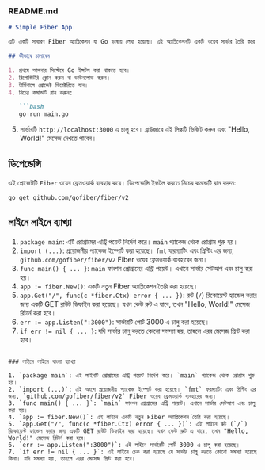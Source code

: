 ### README.md

```markdown
# Simple Fiber App

এটি একটি সাধারণ Fiber অ্যাপ্লিকেশন যা Go ভাষায় লেখা হয়েছে। এই অ্যাপ্লিকেশনটি একটি ওয়েব সার্ভার তৈরি করে এবং রুট রিকোয়েস্ট হ্যান্ডেল করে।

## কীভাবে চালাবেন

1. প্রথমে আপনার সিস্টেমে Go ইন্সটল করা থাকতে হবে।
2. রিপোজিটরি ক্লোন করুন বা ডাউনলোড করুন।
3. টার্মিনালে প্রোজেক্ট ডিরেক্টরিতে যান।
4. নিচের কমান্ডটি রান করুন:

   ```bash
   go run main.go
   ```

5. সার্ভারটি `http://localhost:3000` এ চালু হবে। ব্রাউজারে এই লিঙ্কটি ভিজিট করুন এবং "Hello, World!" মেসেজ দেখতে পাবেন।

## ডিপেন্ডেন্সি

এই প্রোজেক্টটি `Fiber` ওয়েব ফ্রেমওয়ার্ক ব্যবহার করে। ডিপেন্ডেন্সি ইন্সটল করতে নিচের কমান্ডটি রান করুন:

```bash
go get github.com/gofiber/fiber/v2
```

## লাইনে লাইনে ব্যাখ্যা

1. `package main`: এটি প্রোগ্রামের এন্ট্রি পয়েন্ট নির্দেশ করে। `main` প্যাকেজ থেকে প্রোগ্রাম শুরু হয়।
2. `import (...)`: প্রয়োজনীয় প্যাকেজ ইম্পোর্ট করা হয়েছে। `fmt` ফরম্যাটিং এবং প্রিন্টিং এর জন্য, `github.com/gofiber/fiber/v2` Fiber ওয়েব ফ্রেমওয়ার্ক ব্যবহারের জন্য।
3. `func main() { ... }`: `main` ফাংশন প্রোগ্রামের এন্ট্রি পয়েন্ট। এখানে সার্ভার সেটআপ এবং চালু করা হয়।
4. `app := fiber.New()`: একটি নতুন Fiber অ্যাপ্লিকেশন তৈরি করা হয়েছে।
5. `app.Get("/", func(c *fiber.Ctx) error { ... })`: রুট (`/`) রিকোয়েস্ট হ্যান্ডেল করার জন্য একটি GET রাউট ডিফাইন করা হয়েছে। যখন কেউ রুট এ যাবে, তখন "Hello, World!" মেসেজ রিটার্ন করা হবে।
6. `err := app.Listen(":3000")`: সার্ভারটি পোর্ট 3000 এ চালু করা হয়েছে।
7. `if err != nil { ... }`: যদি সার্ভার চালু করতে কোনো সমস্যা হয়, তাহলে এরর মেসেজ প্রিন্ট করা হবে।
```

### লাইনে লাইনে বাংলা ব্যাখ্যা

1. `package main`: এই লাইনটি প্রোগ্রামের এন্ট্রি পয়েন্ট নির্দেশ করে। `main` প্যাকেজ থেকে প্রোগ্রাম শুরু হয়।
2. `import (...)`: এই অংশে প্রয়োজনীয় প্যাকেজ ইম্পোর্ট করা হয়েছে। `fmt` ফরম্যাটিং এবং প্রিন্টিং এর জন্য, `github.com/gofiber/fiber/v2` Fiber ওয়েব ফ্রেমওয়ার্ক ব্যবহারের জন্য।
3. `func main() { ... }`: `main` ফাংশন প্রোগ্রামের এন্ট্রি পয়েন্ট। এখানে সার্ভার সেটআপ এবং চালু করা হয়।
4. `app := fiber.New()`: এই লাইনে একটি নতুন Fiber অ্যাপ্লিকেশন তৈরি করা হয়েছে।
5. `app.Get("/", func(c *fiber.Ctx) error { ... })`: এই লাইনে রুট (`/`) রিকোয়েস্ট হ্যান্ডেল করার জন্য একটি GET রাউট ডিফাইন করা হয়েছে। যখন কেউ রুট এ যাবে, তখন "Hello, World!" মেসেজ রিটার্ন করা হবে।
6. `err := app.Listen(":3000")`: এই লাইনে সার্ভারটি পোর্ট 3000 এ চালু করা হয়েছে।
7. `if err != nil { ... }`: এই লাইনে চেক করা হয়েছে যে সার্ভার চালু করতে কোনো সমস্যা হয়েছে কিনা। যদি সমস্যা হয়, তাহলে এরর মেসেজ প্রিন্ট করা হবে।